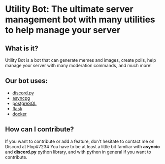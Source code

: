 # Utility Bot: The ultimate server management bot with many utilities to help manage your server 


## What is it?
Utility Bot is a bot that can generate memes and images, create polls, help manage your server with many moderation commands, and much more!

## Our bot uses:

- [discord.py](https://github.com/Rapptz/discord.py)
- [asyncpg](https://github.com/MagicStack/asyncpg)
- [postgreSQL](https://www.postgresql.org/)
- [flask](https://github.com/pallets/flask)
- [docker](https://www.docker.com/)
## How can I contribute?

If you want to contribute or add a feature, don't hesitate to contact me on Discord at Flop#7234
You have to be at least a little bit familiar with **asyncio** and **discord.py** python library, 
and with python in general if you want to contribute.
